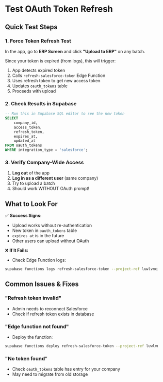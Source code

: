 # Test OAuth Token Refresh

## Quick Test Steps

### 1. Force Token Refresh Test
In the app, go to **ERP Screen** and click **"Upload to ERP"** on any batch. 

Since your token is expired (from logs), this will trigger:
1. App detects expired token
2. Calls `refresh-salesforce-token` Edge Function
3. Uses refresh token to get new access token
4. Updates `oauth_tokens` table
5. Proceeds with upload

### 2. Check Results in Supabase
```sql
-- Run this in Supabase SQL editor to see the new token
SELECT 
    company_id,
    access_token,
    refresh_token,
    expires_at,
    updated_at
FROM oauth_tokens
WHERE integration_type = 'salesforce';
```

### 3. Verify Company-Wide Access
1. **Log out** of the app
2. **Log in as a different user** (same company)
3. Try to upload a batch
4. Should work WITHOUT OAuth prompt!

## What to Look For

✅ **Success Signs:**
- Upload works without re-authentication
- New token in `oauth_tokens` table
- `expires_at` is in the future
- Other users can upload without OAuth

❌ **If It Fails:**
- Check Edge Function logs:
```bash
supabase functions logs refresh-salesforce-token --project-ref luwlvmcixwdtuaffamgk
```

## Common Issues & Fixes

### "Refresh token invalid"
- Admin needs to reconnect Salesforce
- Check if refresh token exists in database

### "Edge function not found"
- Deploy the function:
```bash
supabase functions deploy refresh-salesforce-token --project-ref luwlvmcixwdtuaffamgk
```

### "No token found"
- Check `oauth_tokens` table has entry for your company
- May need to migrate from old storage